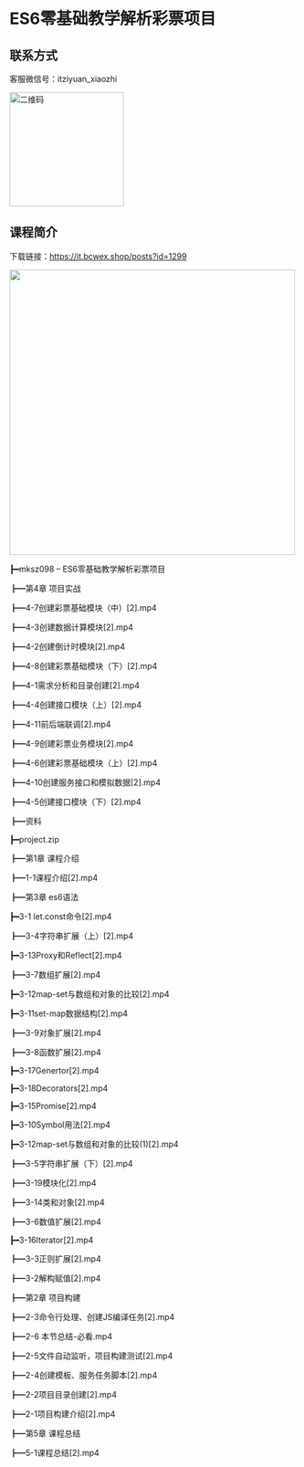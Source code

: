 # ES6零基础教学解析彩票项目

## 联系方式

客服微信号：itziyuan_xiaozhi

<img src="https://ziyuanyun.oss-cn-guangzhou.aliyuncs.com/common/20240614073449/666b82192834a.jpg" width="200" height="200" alt="二维码">

## 课程简介

下载链接：https://it.bcwex.shop/posts?id=1299

<img src="https://ziyuanyun.oss-cn-guangzhou.aliyuncs.com/yun/20240515153658/6644661ab930b.jpg" width="500" alt="">

 ┣━mksz098 &#8211; ES6零基础教学解析彩票项目

 ┣━第4章 项目实战

 ┣━4-7创建彩票基础模块（中）[2].mp4

 ┣━4-3创建数据计算模块[2].mp4

 ┣━4-2创建倒计时模块[2].mp4

 ┣━4-8创建彩票基础模块（下）[2].mp4

 ┣━4-1需求分析和目录创建[2].mp4

 ┣━4-4创建接口模块（上）[2].mp4

 ┣━4-11前后端联调[2].mp4

 ┣━4-9创建彩票业务模块[2].mp4

 ┣━4-6创建彩票基础模块（上）[2].mp4

 ┣━4-10创建服务接口和模拟数据[2].mp4

 ┣━4-5创建接口模块（下）[2].mp4

 ┣━资料

 ┣━project.zip

 ┣━第1章 课程介绍

 ┣━1-1课程介绍[2].mp4

 ┣━第3章 es6语法

 ┣━3-1 let.const命令[2].mp4

 ┣━3-4字符串扩展（上）[2].mp4

 ┣━3-13Proxy和Reflect[2].mp4

 ┣━3-7数组扩展[2].mp4

 ┣━3-12map-set与数组和对象的比较[2].mp4

 ┣━3-11set-map数据结构[2].mp4

 ┣━3-9对象扩展[2].mp4

 ┣━3-8函数扩展[2].mp4

 ┣━3-17Genertor[2].mp4

 ┣━3-18Decorators[2].mp4

 ┣━3-15Promise[2].mp4

 ┣━3-10Symbol用法[2].mp4

 ┣━3-12map-set与数组和对象的比较(1)[2].mp4

 ┣━3-5字符串扩展（下）[2].mp4

 ┣━3-19模块化[2].mp4

 ┣━3-14类和对象[2].mp4

 ┣━3-6数值扩展[2].mp4

 ┣━3-16Iterator[2].mp4

 ┣━3-3正则扩展[2].mp4

 ┣━3-2解构赋值[2].mp4

 ┣━第2章 项目构建

 ┣━2-3命令行处理、创建JS编译任务[2].mp4

 ┣━2-6 本节总结-必看.mp4

 ┣━2-5文件自动监听，项目构建测试[2].mp4

 ┣━2-4创建模板、服务任务脚本[2].mp4

 ┣━2-2项目目录创建[2].mp4

 ┣━2-1项目构建介绍[2].mp4

 ┣━第5章 课程总结

 ┣━5-1课程总结[2].mp4

  